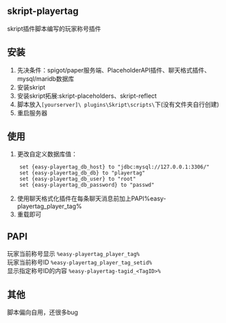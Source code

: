 ## skript-playertag
skript插件脚本编写的玩家称号插件

## 安装
1. 先决条件：spigot/paper服务端、PlaceholderAPI插件、聊天格式插件、mysql/maridb数据库
2. 安装skript
3. 安装skript拓展:skript-placeholders、skript-reflect
4. 脚本放入`[yourserver]\ plugins\Skript\scripts\`下(没有文件夹自行创建)
5. 重启服务器

## 使用
1. 更改自定义数据库值：
```
	set {easy-playertag_db_host} to "jdbc:mysql://127.0.0.1:3306/"
	set {easy-playertag_db_db} to "playertag"
	set {easy-playertag_db_user} to "root"
	set {easy-playertag_db_password} to "passwd"
```
2. 使用聊天格式化插件在每条聊天消息前加上PAPI%easy-playertag_player_tag%
3. 重载即可

## PAPI
玩家当前称号显示 `%easy-playertag_player_tag%`  
玩家当前称号ID `%easy-playertag_player_tag_setid%`  
显示指定称号ID的内容 `%easy-playertag-tagid_<TagID>%`


## 其他
脚本偏向自用，还很多bug
